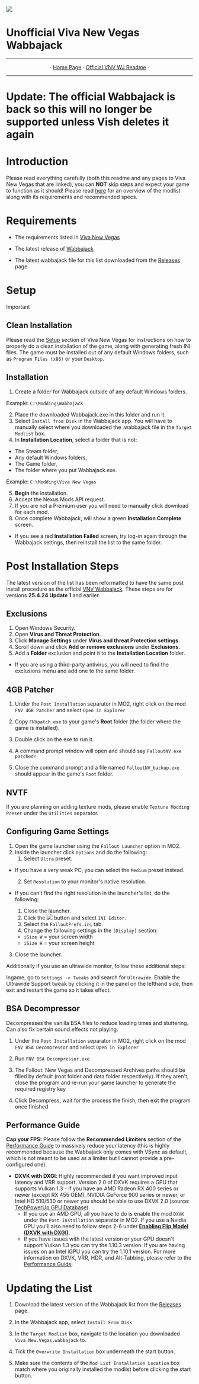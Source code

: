 <img src= "https://github.com/zpok3/Viva-New-Vegas-Unofficial-Wabbajack/blob/main/background.webp" target="_blank"></a>

# Unofficial Viva New Vegas Wabbajack
---

<p align="center">
· <a href="https://vivanewvegas.moddinglinked.com/">Home Page</a> ·
  <a href="https://vivanewvegas.moddinglinked.com/wabbajack.html">Official VNV WJ Readme</a> ·

---

# Update: The official Wabbajack is back so this will no longer be supported unless Vish deletes it again

# Introduction

Please read everything carefully (both this readme and any pages to Viva New Vegas that are linked), you can **NOT** skip steps and expect your game to function as it should! Please read [here](https://vivanewvegas.moddinglinked.com/intro.html) for an overview of the modlist along with its requirements and recommended specs.

# Requirements

* The requirements listed in [Viva New Vegas](https://vivanewvegas.moddinglinked.com/intro.html#requirements)

* The latest release of [Wabbajack](https://www.wabbajack.org/)
* The latest wabbajack file for this list downloaded from the [Releases](https://github.com/zpok3/Viva-New-Vegas-Unofficial-Wabbajack/releases) page.

# Setup

> [!important]
> ## Clean Installation
> Please read the [Setup](https://vivanewvegas.moddinglinked.com/setup.html) section of Viva New Vegas for instructions on how to properly do a clean installation of the game, along with generating fresh INI files. The game must be installed out of any default Windows folders, such as `Program Files (x86)` or your `Desktop`.

## Installation

1. Create a folder for Wabbajack outside of any default Windows folders.

Example: `C:\Modding\Wabbajack`

2. Place the downloaded Wabbajack.exe in this folder and run it.
3. Select `Install from Disk` in the Wabbajack app. You will have to manually select where you downloaded the .wabbajack file in the `Target Modlist` box.
4. In **Installation Location**, select a folder that is not:
  * The Steam folder,
  * Any default Windows folders,
  * The Game folder,
  * The folder where you put Wabbajack.exe.

Example: `C:\Modding\Viva New Vegas`

5. **Begin** the installation.
6. Accept the Nexus Mods API request.
7. If you are not a Premium user you will need to manually click download for each mod.
8. Once complete Wabbajack, will show a green **Installation Complete** screen.
  * If you see a red **Installation Failed** screen, try log-in again through the Wabbajack settings, then reinstall the list to the same folder.

# Post Installation Steps

The latest version of the list has been reformatted to have the same post install procedure as the official [VNV Wabbajack](https://vivanewvegas.moddinglinked.com/wabbajack.html#PostInstallSteps). These steps are for versions **25.4.24 Update 1** and earlier.

## Exclusions
1. Open Windows Security.
2. Open **Virus and Threat Protection**.
3. Click **Manage Settings** under **Virus and threat Protection settings**.
4. Scroll down and click **Add or remove exclusions** under **Exclusions**.
5. Add a **Folder** exclusion and point it to the **Installation Location** folder.
  * If you are using a third-party antivirus, you will need to find the exclusions menu and add one to the same folder.

## 4GB Patcher
1. Under the `Post Installation` separator in MO2, right click on the mod `FNV 4GB Patcher` and select `Open in Explorer`

2. Copy `FNVpatch.exe` to your game's **Root** folder (the folder where the game is installed).

3. Double click on the exe to run it.

4. A command prompt window will open and should say `FalloutNV.exe patched!`

5. Close the command prompt and a file named `FalloutNV_backup.exe` should appear in the game's `Root` folder.

## NVTF
If you are planning on adding texture mods, please enable `Texture Modding Preset` under the `Utilities` separator.

## Configuring Game Settings
1. Open the game launcher using the `Fallout Launcher` option in MO2.
2. Inside the launcher click `Options` and do the following:
    1. Select `Ultra` preset.
* If you have a very weak PC, you can select the `Medium` preset instead.

  2. Set `Resolution` to your monitor's native resolution.
* If you can't find the right resolution in the launcher's list, do the following:
    
    1. Close the launcher.
    2. Click the <img src= "https://raw.githubusercontent.com/zpok3/Waters-of-Life/main/images/tools%20menu.webp" target="_blank"></a> button and select `INI Editor`.
    3. Select the `FalloutPrefs.ini` tab.
    4. Change the following settings in the `[Display]` section:
    * `iSize W` = your screen width
    * `iSize H` = your screen height
3. Close the launcher.

Additionally if you use an ultrawide monitor, follow these additional steps:

Ingame, go to `Settings -> Tweaks` and search for `Ultrawide`. Enable the Ultrawide Support tweak by clicking it in the panel on the lefthand side, then exit and restart the game so it takes effect.

## BSA Decompressor 
Decompresses the vanilla BSA files to reduce loading times and stuttering. Can also fix certain sound effects not playing.

1. Under the `Post Installation` separator in MO2, right click on the mod `FNV BSA Decompressor` and select `Open in Explorer`

2. Run `FNV BSA Decompressor.exe`

3. The Fallout: New Vegas and Decompressed Archives paths should be filled by default (root folder and data folder respectively). If they aren't, close the program and re-run your game launcher to generate the required registry key

4. Click Decompress, wait for the process the finish, then exit the program once finished

## Performance Guide

**Cap your FPS:** Please follow the **Recommended Limiters** section of the [Performance Guide](https://performance.moddinglinked.com/falloutnv.html#RecommendedLimiters) to massively reduce your latency (this is highly recommended because the Wabbajack only comes with VSync as default, which is not meant to be used as a limiter but I cannot provide a pre-configured one).

- **DXVK with DXGI**: Highly recommended if you want improved input latency and VRR support.  Version 2.0 of DXVK requires a GPU that supports Vulkan 1.3 - if you have an AMD Radeon RX 400 series or newer (except RX 455 OEM), NVIDIA GeForce 900 series or newer, or Intel HD 510/530 or newer you should be able to use DXVK 2.0 (source: [TechPowerUp GPU Database](https://www.techpowerup.com/gpu-specs/)).
  - If you use an AMD GPU, all you have to do is enable the mod `DXVK` under the `Post Installation` separator in MO2. If you use a Nvidia GPU you'll also need to follow steps 2-6 under [**Enabling Flip Model (DXVK with DXGI)**](https://performance.moddinglinked.com/falloutnv.html#DXVK).
  - If you have issues with the latest version or your GPU doesn't support Vulkan 1.3 you can try the 1.10.3 version. If you are having issues on an Intel iGPU you can try the 1.10.1 version.
For more information on DXVK, VRR, HDR, and Alt-Tabbing, please refer to the [Performance Guide](https://performance.moddinglinked.com/falloutnv.html). 

# Updating the List

1. Download the latest version of the Wabbajack list from the [Releases](https://github.com/zpok3/Viva-New-Vegas-Unofficial-Wabbajack/releases) page.

2. In the Wabbajack app, select `Install From Disk`

3. In the `Target Modlist` box, navigate to the location you downloaded `Viva.New.Vegas.wabbajack` to.

4. Tick the `Overwrite Installation` box underneath the start button.

5. Make sure the contents of the `Mod List Installation Location` box match where you originally installed the modlist before clicking the start button.
